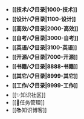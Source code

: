 - **[[技术/📋目录|1000-技术]]**
- **[[设计/📋目录|1100-设计]]**
- **[[高效/📋目录|2000-高效]]**
- **[[自考/📋目录|3000-自考]]**
- **[[英语/📋目录|3100-英语]]**
- **[[开源/📋目录|7000-开源]]**
- **[[书籍/📋目录|8888-书籍]]**
- **[[其它/📋目录|8999-其它]]**
- **[[工作/📋目录|9999-工作]]**
- [[✨知识社区]]
- [[📅任务管理]]
- [[📚知识博客]]
